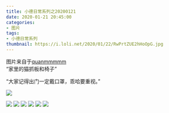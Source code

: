 ```yaml
---
title: 小德日常系列之20200121
date: 2020-01-21 20:45:00
categories:
- 图片
tags:
- 小德日常系列
thumbnail: https://i.loli.net/2020/01/22/RwPrtZUE2hHoOpG.jpg
---
```


图片来自于<a href="https://weibo.com/p/1005051720171447" target="_blank">quanmmmmm</a><br/> “家里的猫抓板和椅子”

“大家记得出门一定戴口罩，乖哈要重视。”

![](https://i.loli.net/2020/01/22/RwPrtZUE2hHoOpG.jpg)

<!--more-->

![](https://i.loli.net/2020/01/22/6IVq4PKoTcNQtwu.jpg)
![](https://i.loli.net/2020/01/22/LXUKVMS3lnRbwaz.jpg)
![](https://i.loli.net/2020/01/22/kbmrS2onaYKzsqt.jpg)
![](https://i.loli.net/2020/01/22/trIyzHXisPdRoY3.jpg)
![](https://i.loli.net/2020/01/22/VC4fPLlkDU2KYH6.jpg)
![](https://i.loli.net/2020/01/22/xRW3pgOXSQs1nwv.jpg)
